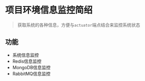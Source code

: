 # 项目环境信息监控简绍
> 获取系统的各种信息，方便与`actuator`端点结合来监控系统状态
## 功能
- 系统信息监控
- Redis信息监控
- MongoDB信息监控
- RabbitMQ信息监控

